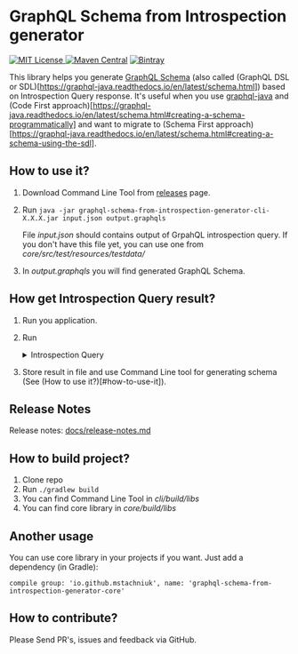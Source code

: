 # GraphQL Schema from Introspection generator

[![MIT License](http://img.shields.io/badge/license-MIT-green.svg) ](https://github.com/mstachniuk/graphql-schema-from-introspection-generator/blob/master/LICENSE)
[![Maven Central](https://img.shields.io/maven-central/v/io.github.mstachniuk/graphql-schema-from-introspection-generator-core.svg)](https://search.maven.org/artifact/io.github.mstachniuk/graphql-schema-from-introspection-generator-core)
[![Bintray](https://api.bintray.com/packages/mstachniuk/mstachniuk-maven-repo/maven/images/download.svg) ](https://bintray.com/mstachniuk/mstachniuk-maven-repo/maven/_latestVersion)

This library helps you generate [GraphQL Schema](https://graphql.org/learn/schema/) (also called (GraphQL DSL or SDL)[https://graphql-java.readthedocs.io/en/latest/schema.html]) based on Introspection Query response. 
It's useful when you use [graphql-java](https://github.com/graphql-java/graphql-java) and (Code First approach)[https://graphql-java.readthedocs.io/en/latest/schema.html#creating-a-schema-programmatically] and want to migrate to (Schema First approach)[https://graphql-java.readthedocs.io/en/latest/schema.html#creating-a-schema-using-the-sdl].

## How to use it?

1. Download Command Line Tool from [releases](https://github.com/mstachniuk/graphql-schema-from-introspection-generator/releases) page.
2. Run `java -jar graphql-schema-from-introspection-generator-cli-X.X.X.jar input.json output.graphqls`

   File *input.json* should contains output of GrpahQL introspection query.
   If you don't have this file yet, you can use one from *core/src/test/resources/testdata/*   
3. In *output.graphqls* you will find generated GraphQL Schema.

## How get Introspection Query result?

1. Run you application.
2. Run 
   <details>
     <summary>Introspection Query</summary>
     
   ```
       query IntrospectionQuery {
         __schema {
           queryType { name }
           mutationType { name }
           subscriptionType { name }
           types {
             ...FullType
           }
           directives {
             name
             description
             locations
             args {
               ...InputValue
             }
           }
         }
       }
     
       fragment FullType on __Type {
         kind
         name
         description
         fields(includeDeprecated: true) {
           name
           description
           args {
             ...InputValue
           }
           type {
             ...TypeRef
           }
           isDeprecated
           deprecationReason
         }
         inputFields {
           ...InputValue
         }
         interfaces {
           ...TypeRef
         }
         enumValues(includeDeprecated: true) {
           name
           description
           isDeprecated
           deprecationReason
         }
         possibleTypes {
           ...TypeRef
         }
       }
     
       fragment InputValue on __InputValue {
         name
         description
         type { ...TypeRef }
         defaultValue
       }
     
       fragment TypeRef on __Type {
         kind
         name
         ofType {
           kind
           name
           ofType {
             kind
             name
             ofType {
               kind
               name
               ofType {
                 kind
                 name
                 ofType {
                   kind
                   name
                 }
               }
             }
           }
         }
       }
   ```
   
   This query based on Introspection Query in [graphql-java](https://github.com/graphql-java/graphql-java) project.
   
   </details>

3. Store result in file and use Command Line tool for generating schema (See (How to use it?)[#how-to-use-it]).



## Release Notes

Release notes: [docs/release-notes.md](/docs/release-notes.md)

## How to build project?

1. Clone repo
2. Run `./gradlew build`
3. You can find Command Line Tool in *cli/build/libs*
4. You can find core library in *core/build/libs*

## Another usage

You can use core library in your projects if you want. Just add a dependency (in Gradle):

`compile group: 'io.github.mstachniuk', name: 'graphql-schema-from-introspection-generator-core'`

## How to contribute? 

Please Send PR's, issues and feedback via GitHub. 
